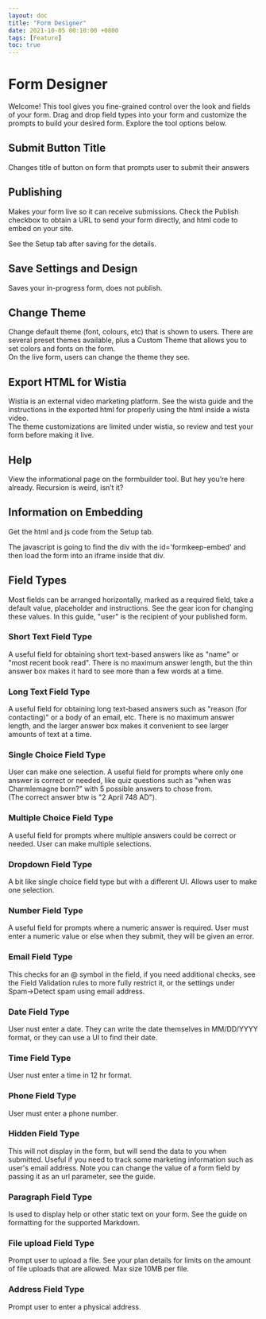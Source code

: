 ```yaml
---
layout: doc
title: "Form Designer"
date: 2021-10-05 00:10:00 +0800
tags: [Feature]
toc: true
---
```

# Form Designer
Welcome! This tool gives you fine-grained control over the look and fields of your form. Drag and drop field types into your form and customize the prompts to build your desired form. Explore the tool options below.

## Submit Button Title
Changes title of button on form that prompts user to submit their answers

## Publishing
Makes your form live so it can receive submissions. Check the Publish checkbox to obtain a URL to send your form directly, and html code to embed on your site. 

See the Setup tab after saving for the details.

## Save Settings and Design
Saves your in-progress form, does not publish.


## Change Theme
Change default theme (font, colours, etc) that is shown to users. There are several preset themes available, plus a Custom Theme that allows you to set colors and fonts on the form. <br>
On the live form, users can change the theme they see.

## Export HTML for Wistia
Wistia is an external video marketing platform. See the wista guide and the instructions in the exported html for properly using the html inside a wista video. <br>
The theme customizations are limited under wistia, so review and test your form before making it live.

## Help
View the informational page on the formbuilder tool. But hey you’re here already. Recursion is weird, isn’t it?

## Information on Embedding
Get the html and js code from the Setup tab.

The javascript is going to find the div with the id='formkeep-embed' and then load the form into an iframe inside that div.

## Field Types
Most fields can be arranged horizontally, marked as a required field, take a default value, placeholder and instructions. See the gear icon for changing these values. In this guide, "user" is the recipient of your published form.

### Short Text Field Type
A useful field for obtaining short text-based answers like as "name" or "most recent book read". There is no maximum answer length, but the thin answer box makes it hard to see more than a few words at a time.

### Long Text Field Type
A useful field for obtaining long text-based answers such as "reason (for contacting)" or a body of an email, etc. There is no maximum answer length, and the larger answer box makes it convenient to see larger amounts of text at a time.

### Single Choice Field Type
User can make one selection. A useful field for prompts where only one answer is correct or needed, like quiz questions such as "when was Charmlemagne born?" with 5 possible answers to chose from.<br>
(The correct answer btw is "2 April 748 AD").

### Multiple Choice Field Type
A useful field for prompts where multiple answers could be correct or needed. User can make multiple selections. 

### Dropdown Field Type
A bit like single choice field type but with a different UI. Allows user to make one selection.

### Number Field Type
A useful field for prompts where a numeric answer is required. User must enter a numeric value or else when they submit, they will be given an error. 

### Email Field Type
This checks for an @ symbol in the field, if you need additional checks, see the Field Validation rules to more fully restrict it, or the settings under Spam->Detect spam using email address.

### Date Field Type 
User nust enter a date. They can write the date themselves in MM/DD/YYYY format, or they can use a UI to find their date.

### Time Field Type
User nust enter a time in 12 hr format.

### Phone Field Type
User must enter a phone number. 

### Hidden Field Type
This will not display in the form, but will send the data to you when submitted. Useful if you need to track some marketing information such as user's email address. Note you can change the value of a form field by passing it as an url parameter, see the guide.

### Paragraph Field Type
Is used to display help or other static text on your form. See the guide on formatting for the supported Markdown.

### File upload Field Type
Prompt user to upload a file. See your plan details for limits on the amount of file uploads that are allowed. Max size 10MB per file.


### Address Field Type
Prompt user to enter a physical address.